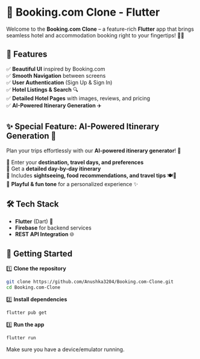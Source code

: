 # 🏨 Booking.com Clone - Flutter  

Welcome to the **Booking.com Clone** – a feature-rich **Flutter** app that brings seamless hotel and accommodation booking right to your fingertips! 📱✨  

## 🚀 Features  

✅ **Beautiful UI** inspired by Booking.com  
✅ **Smooth Navigation** between screens  
✅ **User Authentication** (Sign Up & Sign In)  
✅ **Hotel Listings & Search** 🔍  
✅ **Detailed Hotel Pages** with images, reviews, and pricing  
✅ **AI-Powered Itinerary Generation** ✈️  

## ✨ Special Feature: AI-Powered Itinerary Generation 🧳  

Plan your trips effortlessly with our **AI-powered itinerary generator**! 🎉  

🔹 Enter your **destination, travel days, and preferences**  
🔹 Get a **detailed day-by-day itinerary**  
🔹 Includes **sightseeing, food recommendations, and travel tips** 🍽️📍  
🔹 **Playful & fun tone** for a personalized experience ✨  

 
## 🛠️ Tech Stack  

- **Flutter** (Dart) 💙  
- **Firebase** for backend services  
- **REST API Integration** 🌐  

## 🚀 Getting Started  

1️⃣ **Clone the repository**  

```sh
git clone https://github.com/Anushka3204/Booking.com-Clone.git
cd Booking.com-Clone
```

2️⃣ **Install dependencies**  

```sh
flutter pub get
```

3️⃣ **Run the app**  

```sh
flutter run
```

Make sure you have a device/emulator running.  
